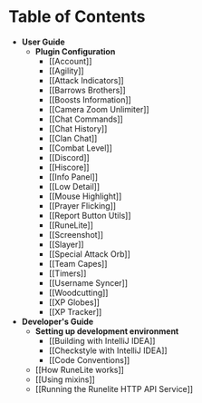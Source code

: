 # Table of Contents
* **User Guide**
  * **Plugin Configuration**
    * [[Account]]
    * [[Agility]]
    * [[Attack Indicators]]
    * [[Barrows Brothers]]
    * [[Boosts Information]]
    * [[Camera Zoom Unlimiter]]
    * [[Chat Commands]]
    * [[Chat History]]
    * [[Clan Chat]]
    * [[Combat Level]]
    * [[Discord]]
    * [[Hiscore]]
    * [[Info Panel]]
    * [[Low Detail]]
    * [[Mouse Highlight]]
    * [[Prayer Flicking]]
    * [[Report Button Utils]]
    * [[RuneLite]]
    * [[Screenshot]]
    * [[Slayer]]
    * [[Special Attack Orb]]
    * [[Team Capes]]
    * [[Timers]]
    * [[Username Syncer]]
    * [[Woodcutting]]
    * [[XP Globes]]
    * [[XP Tracker]]
* **Developer's Guide**
  * **Setting up development environment**
    * [[Building with IntelliJ IDEA]]
    * [[Checkstyle with IntelliJ IDEA]]
    * [[Code Conventions]]
  * [[How RuneLite works]]
  * [[Using mixins]]
  * [[Running the Runelite HTTP API Service]]